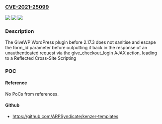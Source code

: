 ### [CVE-2021-25099](https://cve.mitre.org/cgi-bin/cvename.cgi?name=CVE-2021-25099)
![](https://img.shields.io/static/v1?label=Product&message=GiveWP%20%E2%80%93%20Donation%20Plugin%20and%20Fundraising%20Platform&color=blue)
![](https://img.shields.io/static/v1?label=Version&message=2.17.3%3C%202.17.3%20&color=brighgreen)
![](https://img.shields.io/static/v1?label=Vulnerability&message=CWE-79%20Cross-site%20Scripting%20(XSS)&color=brighgreen)

### Description

The GiveWP WordPress plugin before 2.17.3 does not sanitise and escape the form_id parameter before outputting it back in the response of an unauthenticated request via the give_checkout_login AJAX action, leading to a Reflected Cross-Site Scripting

### POC

#### Reference
No PoCs from references.

#### Github
- https://github.com/ARPSyndicate/kenzer-templates

